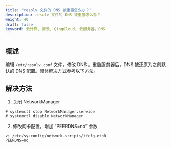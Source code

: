 ```yaml
---
title: "resolv 文件的 DNS 被重置怎么办？"
description: resolv 文件的 DNS 被重置怎么办？
weight: 40
draft: false
keyword: 云计算, 青云, QingCloud, 云服务器，DNS
---
```


## 概述

编辑 `/etc/resolv.conf` 文件，修改 DNS 。重启服务器后，DNS 被还原为之前默认的 DNS 配置。具体解决方式参考以下方法。

## 解决方法

1. 关闭 NetworkManager

```
# systemctl stop NetworkManager.service
# systemctl disable NetworkManager
```

2. 修改网卡配置，增加 “PEERDNS=no” 参数

```
vi /etc/sysconfig/network-scripts/ifcfg-eth0
PEERDNS=no   
```
